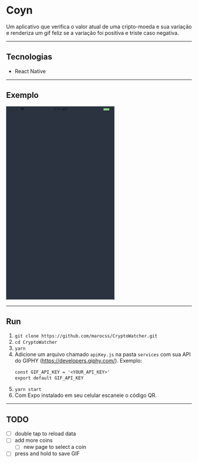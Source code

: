 # Coyn

Um aplicativo que verifica o valor atual de uma cripto-moeda e sua variação e renderiza um gif feliz se a variação foi positiva e triste caso negativa.

---

## Tecnologias

- React Native

---

## Exemplo

![](crypto-watcher-example.gif)

---

## Run

1. `git clone https://github.com/marocss/CryptoWatcher.git`
2. `cd CryptoWatcher`
3. `yarn`
4. Adicione um arquivo chamado `apiKey.js` na pasta `services` com sua API do GIPHY (https://developers.giphy.com/). Exemplo:
   ```
   const GIF_API_KEY = '<YOUR_API_KEY>'
   export default GIF_API_KEY
   ```
5. `yarn start`
6. Com Expo instalado em seu celular escaneie o código QR.

---

## TODO

- [ ] double tap to reload data
- [ ] add more coins
  - [ ] new page to select a coin
- [ ] press and hold to save GIF
